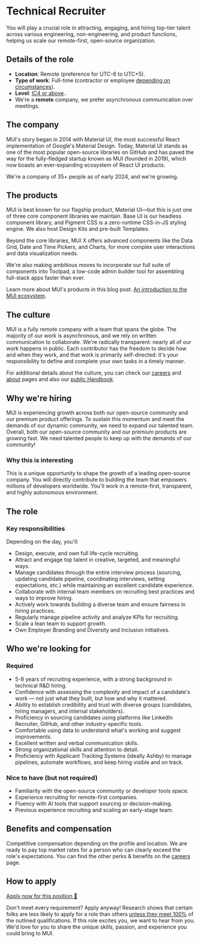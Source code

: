 # Technical Recruiter

<p class="description">You will play a crucial role in attracting, engaging, and hiring top-tier talent across various engineering, non-engineering, and product functions, helping us scale our remote-first, open-source organization.</p>

## Details of the role

- **Location**: Remote (preference for UTC-6 to UTC+5).
- **Type of work**: Full-time (contractor or employee [depending on circumstances](https://mui-org.notion.site/Hiring-FAQ-64763b756ae44c37b47b081f98915501#494af1f358794028beb4b7697b5d3102)).
- **Level**: [IC4 or above](https://mui-org.notion.site/Leveling-at-MUI-5c30f9bfe65149d697f346447cef9db1)..
- We're a **remote** company, we prefer asynchronous communication over meetings.

## The company

MUI's story began in 2014 with Material UI, the most successful React implementation of Google's Material Design. Today, Material UI stands as one of the most popular open-source libraries on GitHub and has paved the way for the fully-fledged startup known as MUI (founded in 2019), which now boasts an ever-expanding ecosystem of React UI products.

We're a company of 35+ people as of early 2024, and we're growing.

## The products

MUI is best known for our flagship product, Material UI—but this is just one of three core component libraries we maintain. Base UI is our headless component library, and Pigment CSS is a zero-runtime CSS-in-JS styling engine. We also host Design Kits and pre-built Templates.

Beyond the core libraries, MUI X offers advanced components like the Data Grid, Date and Time Pickers, and Charts, for more complex user interactions and data visualization needs.

We're also making ambitious moves to incorporate our full suite of components into Toolpad, a low-code admin builder tool for assembling full-stack apps faster than ever.

Learn more about MUI's products in this blog post: [An introduction to the MUI ecosystem](https://mui.com/blog/mui-product-comparison/).

## The culture

MUI is a fully remote company with a team that spans the globe. The majority of our work is asynchronous, and we rely on written communication to collaborate. We're radically transparent: nearly all of our work happens in public. Each contributor has the freedom to decide how and when they work, and that work is primarily self-directed: it's your responsibility to define and complete your own tasks in a timely manner.

For additional details about the culture, you can check our [careers](https://mui.com/careers/) and [about](https://mui.com/about/) pages and also our [public Handbook](https://mui-org.notion.site/Handbook-f086d47e10794d5e839aef9dc67f324b).

## Why we're hiring

MUI is experiencing growth across both our open-source community and our premium product offerings. To sustain this momentum and meet the demands of our dynamic community, we need to expand our talented team.
Overall, both our open-source community and our premium products are growing fast. We need talented people to keep up with the demands of our community!

### Why this is interesting

This is a unique opportunity to shape the growth of a leading open-source company. You will directly contribute to building the team that empowers millions of developers worldwide. You'll work in a remote-first, transparent, and highly autonomous environment.

## The role

### Key responsibilities

Depending on the day, you'll:

- Design, execute, and own full life-cycle recruiting.
- Attract and engage top talent in creative, targeted, and meaningful ways.
- Manage candidates through the entire interview process (sourcing, updating candidate pipeline, coordinating interviews, setting expectations, etc.) while maintaining an excellent candidate experience.
- Collaborate with internal team members on recruiting best practices and ways to improve hiring.
- Actively work towards building a diverse team and ensure fairness in hiring practices.
- Regularly manage pipeline activity and analyze KPIs for recruiting.
- Scale a lean team to support growth.
- Own Employer Branding and Diversity and Inclusion initiatives.

## Who we're looking for

### Required

- 5-8 years of recruiting experience, with a strong background in technical R&D hiring.
- Confidence with assessing the complexity and impact of a candidate's work — not just what they built, but how and why it mattered.
- Ability to establish credibility and trust with diverse groups (candidates, hiring managers, and internal stakeholders).
- Proficiency in sourcing candidates using platforms like LinkedIn Recruiter, GitHub, and other industry-specific tools.
- Comfortable using data to understand what's working and suggest improvements.
- Excellent written and verbal communication skills.
- Strong organizational skills and attention to detail.
- Proficiency with Applicant Tracking Systems (ideally Ashby) to manage pipelines, automate workflows, and keep hiring visible and on track.

### Nice to have (but not required)

- Familiarity with the open-source community or developer tools space.
- Experience recruiting for remote-first companies.
- Fluency with AI tools that support sourcing or decision-making.
- Previous experience recruiting and scaling an early-stage team.

## Benefits and compensation

Competitive compensation depending on the profile and location.
We are ready to pay top market rates for a person who can clearly exceed the role's expectations.
You can find the other perks & benefits on the [careers](https://mui.com/careers/#perks-and-benefits) page.

## How to apply

[Apply now for this position 📮](https://jobs.ashbyhq.com/MUI/0738df5d-6827-45d4-a480-a8b04b7e01bf/application?utm_source=ZNRrPGBkqO)

Don't meet every requirement?
Apply anyway!
Research shows that certain folks are less likely to apply for a role than others [unless they meet 100%](https://hbr.org/2014/08/why-women-dont-apply-for-jobs-unless-theyre-100-qualified) of the outlined qualifications.
If this role excites you, we want to hear from you.
We'd love for you to share the unique skills, passion, and experience you could bring to MUI.
